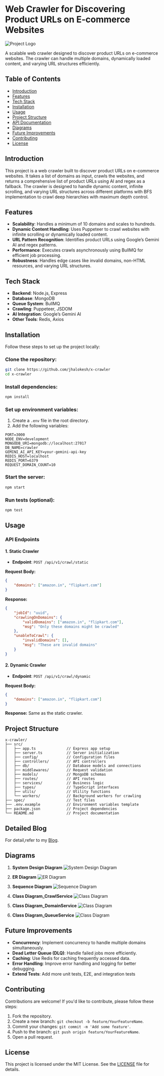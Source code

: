 # Web Crawler for Discovering Product URLs on E-commerce Websites

![Project Logo](public/readme/images/logo.jpeg)

A scalable web crawler designed to discover product URLs on e-commerce websites. The crawler can handle multiple domains, dynamically loaded content, and varying URL structures efficiently.

## Table of Contents

- [Introduction](#introduction)
- [Features](#features)
- [Tech Stack](#tech-stack)
- [Installation](#installation)
- [Usage](#usage)
- [Project Structure](#project-structure)
- [API Documentation](#api-documentation)
- [Diagrams](#diagrams)
- [Future Improvements](#future-improvements)
- [Contributing](#contributing)
- [License](#license)

## Introduction

This project is a web crawler built to discover product URLs on e-commerce websites. It takes a list of domains as input, crawls the websites, and returns a comprehensive list of product URLs using AI and regex as a fallback. The crawler is designed to handle dynamic content, infinite scrolling, and varying URL structures across different platforms with BFS implementation to crawl deep hierarchies with maximum depth control.

## Features

- **Scalability**: Handles a minimum of 10 domains and scales to hundreds.
- **Dynamic Content Handling**: Uses Puppeteer to crawl websites with infinite scrolling or dynamically loaded content.
- **URL Pattern Recognition**: Identifies product URLs using Google’s Gemini AI and regex patterns.
- **Performance**: Executes crawls asynchronously using BullMQ for efficient job processing.
- **Robustness**: Handles edge cases like invalid domains, non-HTML resources, and varying URL structures.

## Tech Stack

- **Backend**: Node.js, Express
- **Database**: MongoDB
- **Queue System**: BullMQ
- **Crawling**: Puppeteer, JSDOM
- **AI Integration**: Google’s Gemini AI
- **Other Tools**: Redis, Axios

## Installation

Follow these steps to set up the project locally:

### Clone the repository:

```bash
git clone https://github.com/jhalokesh/x-crawler
cd x-crawler
```

### Install dependencies:

```bash
npm install
```

### Set up environment variables:

1. Create a `.env` file in the root directory.
2. Add the following variables:

```plaintext
PORT=3000
NODE_ENV=development
MONGODB_URI=mongodb://localhost:27017
DB_NAME=crawler
GEMINI_AI_API_KEY=your-gemini-api-key
REDIS_HOST=localhost
REDIS_PORT=6379
REQUEST_DOMAIN_COUNT=10
```

### Start the server:

```bash
npm start
```

### Run tests (optional):

```bash
npm test
```

## Usage

### API Endpoints

#### 1. Static Crawler

- **Endpoint**: `POST /api/v1/crawl/static`

**Request Body:**

```json
{
    "domains": ["amazon.in", "flipkart.com"]
}
```

**Response:**

```json
{
    "jobId": "uuid",
    "crawlingOnDomains": {
        "validDomains": ["amazon.in", "flipkart.com"],
        "msg": "Only these domains might be crawled"
    },
    "unableToCrawl": {
        "invalidDomains": [],
        "msg": "These are invalid domains"
    }
}
```

#### 2. Dynamic Crawler

- **Endpoint**: `POST /api/v1/crawl/dynamic`

**Request Body:**

```json
{
    "domains": ["amazon.in", "flipkart.com"]
}
```

**Response:** Same as the static crawler.

## Project Structure

```
x-crawler/
├── src/
│   ├── app.ts              // Express app setup
│   ├── server.ts           // Server initialization
│   ├── config/             // Configuration files
│   ├── controllers/        // API controllers
│   ├── db/                 // Database models and connections
│   ├── middlewares/        // Request validation
│   ├── models/             // MongoDB schemas
│   ├── routes/             // API routes
│   ├── services/           // Business logic
│   ├── types/              // TypeScript interfaces
│   ├── utils/              // Utility functions
│   └── workers/            // Background workers for crawling
├── spec/                   // Test files
├── .env.example            // Environment variables template
├── package.json            // Project dependencies
└── README.md               // Project documentation
```

## Detailed Blog

For detail,refer to my [Blog](api_docs_link_here).

## Diagrams

1. **System Design Diagram**
   ![System Design Diagram](images/system_design.png)

2. **ER Diagram**
   ![ER Diagram](public/readme/images/er_digram.svg)

3. **Sequence Diagram**
   ![Sequence Diagram](public/readme/images/sequence_diagram.svg)

4. **Class Diagram_CrawlService**
   ![Class Diagram](public/readme/images/class_1.svg)

5. **Class Diagram_DomainService**
   ![Class Diagram](public/readme/images/class_2.svg)
6. **Class Diagram_QueueService**
   ![Class Diagram](public/readme/images/class_3.svg)

## Future Improvements

- **Concurrency**: Implement concurrency to handle multiple domains simultaneously.
- **Dead Letter Queue (DLQ)**: Handle failed jobs more efficiently.
- **Caching**: Use Redis for caching frequently accessed data.
- **Error Handling**: Improve error handling and logging for better debugging.
- **Extend Tests**: Add more unit tests, E2E, and integration tests

## Contributing

Contributions are welcome! If you'd like to contribute, please follow these steps:

1. Fork the repository.
2. Create a new branch: `git checkout -b feature/YourFeatureName`.
3. Commit your changes: `git commit -m 'Add some feature'`.
4. Push to the branch: `git push origin feature/YourFeatureName`.
5. Open a pull request.

## License

This project is licensed under the MIT License. See the [LICENSE](LICENSE) file for details.

